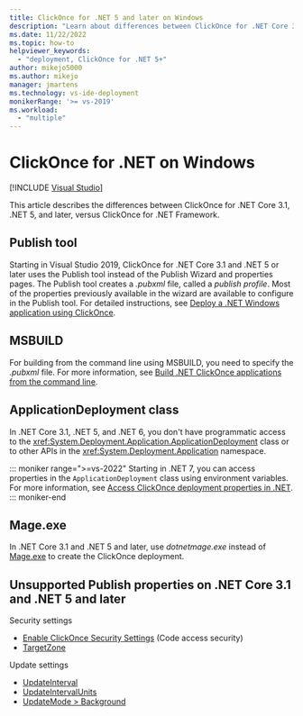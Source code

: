```yaml
---
title: ClickOnce for .NET 5 and later on Windows
description: "Learn about differences between ClickOnce for .NET Core 3.1, .NET 5 and later versus ClickOnce for .NET Framework."
ms.date: 11/22/2022
ms.topic: how-to
helpviewer_keywords:
  - "deployment, ClickOnce for .NET 5+"
author: mikejo5000
ms.author: mikejo
manager: jmartens
ms.technology: vs-ide-deployment
monikerRange: '>= vs-2019'
ms.workload:
  - "multiple"
---
```

# ClickOnce for .NET on Windows

 [!INCLUDE [Visual Studio](~/includes/applies-to-version/vs-windows-only.md)]

This article describes the differences between ClickOnce for .NET Core 3.1, .NET 5, and later, versus ClickOnce for .NET Framework.

## Publish tool

Starting in Visual Studio 2019, ClickOnce for .NET Core 3.1 and .NET 5 or later uses the Publish tool instead of the Publish Wizard and properties pages. The Publish tool creates a *.pubxml* file, called a *publish profile*. Most of the properties previously available in the wizard are available to configure in the Publish tool. For detailed instructions, see [Deploy a .NET Windows application using ClickOnce](../deployment/quickstart-deploy-using-clickonce-folder.md).

## MSBUILD

For building from the command line using MSBUILD, you need to specify the *.pubxml* file. For more information, see [Build .NET ClickOnce applications from the command line](../deployment/building-donet-clickonce-applications-from-the-command-line.md).

## ApplicationDeployment class

In .NET Core 3.1, .NET 5, and .NET 6, you don't have programmatic access to the <xref:System.Deployment.Application.ApplicationDeployment> class or to other APIs in the <xref:System.Deployment.Application> namespace.

::: moniker range=">=vs-2022"
Starting in .NET 7, you can access properties in the `ApplicationDeployment` class using environment variables. For more information, see [Access ClickOnce deployment properties in .NET](../deployment/access-clickonce-deployment-properties-dotnet.md).
::: moniker-end

## Mage.exe

In .NET Core 3.1 and .NET 5 and later, use *dotnetmage.exe* instead of [Mage.exe](../deployment/clickonce-security-and-deployment.md#clickonce-tools) to create the ClickOnce deployment.

## Unsupported Publish properties on .NET Core 3.1 and .NET 5 and later

Security settings

- [Enable ClickOnce Security Settings](../deployment/code-access-security-for-clickonce-applications.md) (Code access security)
- [TargetZone](../deployment/securing-clickonce-applications.md#zones)

Update settings

- [UpdateInterval](../deployment/choosing-a-clickonce-update-strategy.md#specify-update-intervals)
- [UpdateIntervalUnits](../deployment/choosing-a-clickonce-update-strategy.md#specify-update-intervals)
- [UpdateMode > Background](../deployment/building-clickonce-applications-from-the-command-line.md#publish-properties)